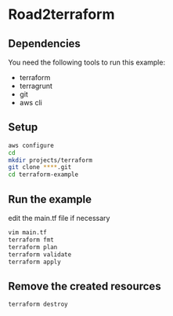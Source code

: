 # Road2terraform

## Dependencies
You need the following tools to run this example:
* terraform
* terragrunt
* git
* aws cli

## Setup

```sh
aws configure
cd
mkdir projects/terraform
git clone ****.git
cd terraform-example
```

## Run the example
edit the main.tf file if necessary

```sh
vim main.tf  
terraform fmt
terraform plan
terraform validate
terraform apply
```

## Remove the created resources
```sh
terraform destroy
```
